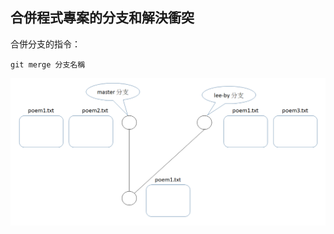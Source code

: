 ## 合併程式專案的分支和解決衝突

合併分支的指令：

```
git merge 分支名稱
```

![Git 檔案庫中的分支圖](https://raw.githubusercontent.com/a010891000/test/master/image/Git/git_branch.png)